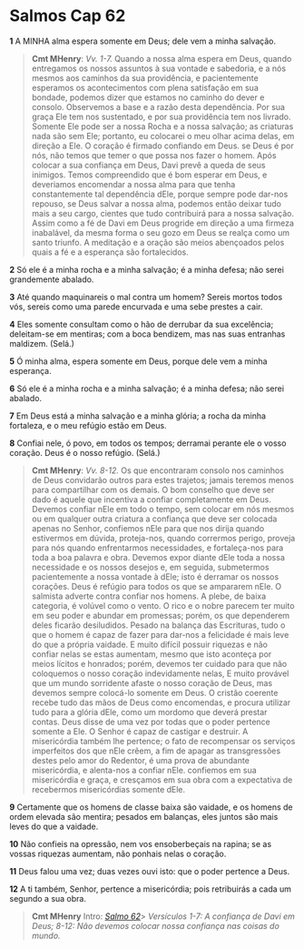 # Salmos Cap 62

**1** 	A MINHA alma espera somente em Deus; dele vem a minha salvação.

> **Cmt MHenry**: *Vv. 1-7.* Quando a nossa alma espera em Deus, quando entregamos os nossos assuntos à sua vontade e sabedoria, e a nós mesmos aos caminhos da sua providência, e pacientemente esperamos os acontecimentos com plena satisfação em sua bondade, podemos dizer que estamos no caminho do dever e consolo. Observemos a base e a razão desta dependência. Por sua graça Ele tem nos sustentado, e por sua providência tem nos livrado. Somente Ele pode ser a nossa Rocha e a nossa salvação; as criaturas nada são sem Ele; portanto, eu colocarei o meu olhar acima delas, em direção a Ele. O coração é firmado confiando em Deus. se Deus é por nós, não temos que temer o que possa nos fazer o homem. Após colocar a sua confiança em Deus, Davi prevê a queda de seus inimigos. Temos compreendido que é bom esperar em Deus, e deveriamos encomendar a nossa alma para que tenha constantemente tal dependência dEle, porque sempre pode dar-nos repouso, se Deus salvar a nossa alma, podemos então deixar tudo mais a seu cargo, cientes que tudo contribuirá para a nossa salvação. Assim como a fé de Davi em Deus progride em direção a uma firmeza inabalável, da mesma forma o seu gozo em Deus se realça como um santo triunfo. A meditação e a oração são meios abençoados pelos quais a fé e a esperança são fortalecidos.

**2** 	Só ele é a minha rocha e a minha salvação; é a minha defesa; não serei grandemente abalado.

**3** 	Até quando maquinareis o mal contra um homem? Sereis mortos todos vós, sereis como uma parede encurvada e uma sebe prestes a cair.

**4** 	Eles somente consultam como o hão de derrubar da sua excelência; deleitam-se em mentiras; com a boca bendizem, mas nas suas entranhas maldizem. (Selá.)

**5** 	Ó minha alma, espera somente em Deus, porque dele vem a minha esperança.

**6** 	Só ele é a minha rocha e a minha salvação; é a minha defesa; não serei abalado.

**7** 	Em Deus está a minha salvação e a minha glória; a rocha da minha fortaleza, e o meu refúgio estão em Deus.

**8** 	Confiai nele, ó povo, em todos os tempos; derramai perante ele o vosso coração. Deus é o nosso refúgio. (Selá.)

> **Cmt MHenry**: *Vv. 8-12.* Os que encontraram consolo nos caminhos de Deus convidarão outros para estes trajetos; jamais teremos menos para compartilhar com os demais. O bom conselho que deve ser dado é aquele que incentiva a confiar completamente em Deus. Devemos confiar nEle em todo o tempo, sem colocar em nós mesmos ou em qualquer outra criatura a confiança que deve ser colocada apenas no Senhor, confiemos nEle para que nos dirija quando estivermos em dúvida, proteja-nos, quando corrermos perigo, proveja para nós quando enfrentarmos necessidades, e fortaleça-nos para toda a boa palavra e obra. Devemos expor diante dEle toda a nossa necessidade e os nossos desejos e, em seguida, submetermos pacientemente a nossa vontade à dEle; isto é derramar os nossos corações. Deus é refúgio para todos os que se ampararem nEle. O salmista adverte contra confiar nos homens. A plebe, de baixa categoria, é volúvel como o vento. O rico e o nobre parecem ter muito em seu poder e abundar em promessas; porém, os que dependerem deles ficarão desiludidos. Pesado na balança das Escrituras, tudo o que o homem é capaz de fazer para dar-nos a felicidade é mais leve do que a própria vaidade. E muito difícil possuir riquezas e não confiar nelas se estas aumentam, mesmo que isto aconteça por meios lícitos e honrados; porém, devemos ter cuidado para que não coloquemos o nosso coração indevidamente nelas, E muito provável que um mundo sorridente afaste o nosso coração de Deus, mas devemos sempre colocá-lo somente em Deus. O cristão coerente recebe tudo das mãos de Deus como encomendas, e procura utilizar tudo para a glória dEle, como um mordomo que deverá prestar contas. Deus disse de uma vez por todas que o poder pertence somente a Ele. O Senhor é capaz de castigar e destruir. A misericórdia também lhe pertence; o fato de recompensar os serviços imperfeitos dos que nEle crêem, a fim de apagar as transgressões destes pelo amor do Redentor, é uma prova de abundante misericórdia, e alenta-nos a confiar nEle. confiemos em sua misericórdia e graça, e cresçamos em sua obra com a expectativa de recebermos misericórdias somente dEle.

**9** 	Certamente que os homens de classe baixa são vaidade, e os homens de ordem elevada são mentira; pesados em balanças, eles juntos são mais leves do que a vaidade.

**10** 	Não confieis na opressão, nem vos ensoberbeçais na rapina; se as vossas riquezas aumentam, não ponhais nelas o coração.

**11** 	Deus falou uma vez; duas vezes ouvi isto: que o poder pertence a Deus.

**12** 	A ti também, Senhor, pertence a misericórdia; pois retribuirás a cada um segundo a sua obra.


> **Cmt MHenry** Intro: *[Salmo 62](../19A-Sl/62.md#0)*> *Versículos 1-7: A confiança de Davi em Deus; 8-12: Não devemos colocar nossa confiança nas coisas do mundo.*